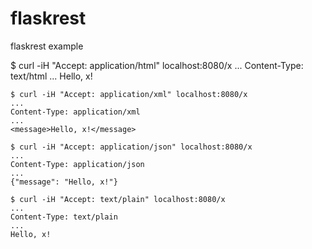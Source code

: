 flaskrest
=========

flaskrest example

 $ curl -iH "Accept: application/html" localhost:8080/x
    ...
    Content-Type: text/html
    ...
    <html><body>Hello, x!</body></html>

    $ curl -iH "Accept: application/xml" localhost:8080/x
    ...
    Content-Type: application/xml
    ...
    <message>Hello, x!</message>

    $ curl -iH "Accept: application/json" localhost:8080/x
    ...
    Content-Type: application/json
    ...
    {"message": "Hello, x!"}

    $ curl -iH "Accept: text/plain" localhost:8080/x
    ...
    Content-Type: text/plain
    ...
    Hello, x!